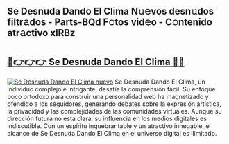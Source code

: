 ## Se Desnuda Dando El Clima N𝚞𝚎vos desn𝚞dos filtr𝚊dos - Parts-BQd F𝚘tos vid𝚎o - C𝚘ntenido atr𝚊ctivo xlRBz

# <h2><a href="http://mb4tqp.tromn.icu/?c=Se+Desnuda+Dando+El+Clima">🔗👉👉👉 Se Desnuda Dando El Clima 🔗🔗</a></h2>

[![Se Desnuda Dando El Clima nuevo](https://i.imgur.com/pEAQMta.gif)](http://mb4tqp.tromn.icu/?c=Se+Desnuda+Dando+El+Clima)
Se Desnuda Dando El Clima, un individuo complejo e intrigante, desafía la comprensión fácil. Su enfoque poco ortodoxo para construir una personalidad web ha magnetizado y ofendido a los seguidores, generando debates sobre la expresión artística, la privacidad y las complejidades de las comunidades virtuales. Aunque su dirección futura no está clara, su influencia en los medios digitales es indiscutible. Con un espíritu inquebrantable y un atractivo innegable, el alcance de Se Desnuda Dando El Clima en el universo digital es ilimitado.
